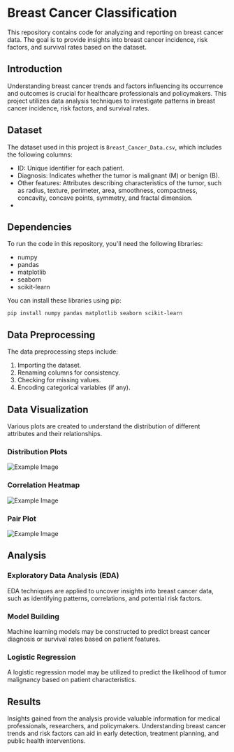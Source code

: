 # Breast Cancer Classification

This repository contains code for analyzing and reporting on breast cancer data. The goal is to provide insights into breast cancer incidence, risk factors, and survival rates based on the dataset.

## Introduction

Understanding breast cancer trends and factors influencing its occurrence and outcomes is crucial for healthcare professionals and policymakers. This project utilizes data analysis techniques to investigate patterns in breast cancer incidence, risk factors, and survival rates.

## Dataset

The dataset used in this project is `Breast_Cancer_Data.csv`, which includes the following columns:

- ID: Unique identifier for each patient.
- Diagnosis: Indicates whether the tumor is malignant (M) or benign (B).
- Other features: Attributes describing characteristics of the tumor, such as radius, texture, perimeter, area, smoothness, compactness, concavity, concave points, symmetry, and fractal dimension.
- 

## Dependencies

To run the code in this repository, you'll need the following libraries:
- numpy
- pandas
- matplotlib
- seaborn
- scikit-learn

You can install these libraries using pip:
```
pip install numpy pandas matplotlib seaborn scikit-learn
```

## Data Preprocessing

The data preprocessing steps include:
1. Importing the dataset.
2. Renaming columns for consistency.
3. Checking for missing values.
4. Encoding categorical variables (if any).

## Data Visualization

Various plots are created to understand the distribution of different attributes and their relationships.

### Distribution Plots

![Example Image](mall_seg_images/dist_plot_of_age_ss_ai.png)


###  Correlation Heatmap

![Example Image](mall_seg_images/genderdist_mallseg.png)

### Pair Plot

![Example Image](mall_seg_images/violin_mallseg.png)

## Analysis

### Exploratory Data Analysis (EDA)

EDA techniques are applied to uncover insights into breast cancer data, such as identifying patterns, correlations, and potential risk factors.

### Model Building

Machine learning models may be constructed to predict breast cancer diagnosis or survival rates based on patient features.

### Logistic Regression

A logistic regression model may be utilized to predict the likelihood of tumor malignancy based on patient characteristics.

## Results

Insights gained from the analysis provide valuable information for medical professionals, researchers, and policymakers. Understanding breast cancer trends and risk factors can aid in early detection, treatment planning, and public health interventions.



